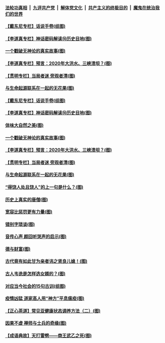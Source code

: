 ####  [法轮功真相](../../../../basic/blob/master/README.md?t=07042131) &nbsp;|&nbsp; [九评共产党](../../../../9ping.md/blob/master/README.md?t=07042131) &nbsp;|&nbsp; [解体党文化](../../../../jtdwh.md/blob/master/README.md?t=07042131)  &nbsp;|&nbsp; [共产主义的终极目的](../../../../gczydzjmd.md/blob/master/README.md?t=07042131) &nbsp;|&nbsp; [魔鬼在统治我们的世界](../../../../mgztzwmdsj.md/blob/master/README.md?t=07042131) 

#### [【戴东尼专栏】话说手卷(组图)](../pages/p7/936297.md?t=07042131) 

#### [【李道真专栏】神话密码解读⑩历史目地(图)](../pages/p7/938337.md?t=07042131) 

#### [一个戳破无神论的真实故事(图)](../pages/p7/938421.md?t=07042131) 

#### [【李道真专栏】预言：2020年大洪水、三峡溃坝？(图)](../pages/p7/938448.md?t=07042131) 

#### [【贯明专栏】当局者迷 旁观者清(图)](../pages/p7/938303.md?t=07042131) 

#### [与生命起源联系在一起的无花果(图)](../pages/p7/938342.md?t=07042131) 

#### [【戴东尼专栏】话说手卷(组图)](../pages/p7/936297.md?t=07042131) 

#### [【李道真专栏】神话密码解读⑩历史目地(图)](../pages/p7/938337.md?t=07042131) 

#### [体味大自然之美(图)](../pages/p7/938567.md?t=07042131) 

#### [一个戳破无神论的真实故事(图)](../pages/p7/938421.md?t=07042131) 

#### [【李道真专栏】预言：2020年大洪水、三峡溃坝？(图)](../pages/p7/938448.md?t=07042131) 

#### [【贯明专栏】当局者迷 旁观者清(图)](../pages/p7/938303.md?t=07042131) 

#### [与生命起源联系在一起的无花果(图)](../pages/p7/938342.md?t=07042131) 

#### [“得饶人处且饶人”的上一句是什么？(图)](../pages/p7/938333.md?t=07042131) 

#### [历史上真实的唐僧(图)](../pages/p7/938101.md?t=07042131) 

#### [宽容比惩罚更有力量(图)](../pages/p7/938280.md?t=07042131) 

#### [错别字琐谈(图)](../pages/p7/938316.md?t=07042131) 

#### [音传心声 颜回听哭声的启示(图)](../pages/p7/938099.md?t=07042131) 

#### [德与财富(图)](../pages/p7/938218.md?t=07042131) 

#### [古代竟有如此甘为亲者讳之贤良儿媳！(图)](../pages/p7/938117.md?t=07042131) 

#### [古人韦诜是怎样选女婿的？(图)](../pages/p7/938100.md?t=07042131) 

#### [对应当今社会的15句古训(组图)](../pages/p7/938097.md?t=07042131) 

#### [疫情凶猛 道家高人用“神方”平息瘟疫(图)](../pages/p7/938004.md?t=07042131) 

#### [【正心茶道】常见亚健康状态调养方法（二）(图)](../pages/p7/937559.md?t=07042131) 

#### [因果不虚 禅师与士兵的奇缘(图)](../pages/p7/938092.md?t=07042131) 

#### [【成语典故】天打雷劈——商王武乙之死(图)](../pages/p7/937782.md?t=07042131) 

